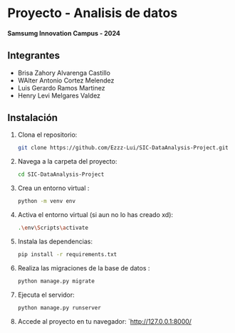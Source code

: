 # Proyecto - Analisis de datos 
#### Samsumg Innovation Campus - 2024

## Integrantes
 - Brisa Zahory Alvarenga Castillo
 - WAlter Antonio Cortez Melendez 
 - Luis Gerardo Ramos Martinez
 - Henry Levi Melgares Valdez


## Instalación

1. Clona el repositorio:
   ```bash
   git clone https://github.com/Ezzz-Lui/SIC-DataAnalysis-Project.git
   ```

2. Navega a la carpeta del proyecto:
   ```bash
   cd SIC-DataAnalysis-Project
   ```

3. Crea un entorno virtual :
   ```bash
   python -m venv env
   ```

4. Activa el entorno virtual (si aun no lo has creado xd):
     ```bash
     .\env\Scripts\activate
     ```


5. Instala las dependencias:
   ```bash
   pip install -r requirements.txt
   ```

6. Realiza las migraciones de la base de datos :
   ```bash
   python manage.py migrate
   ```


7. Ejecuta el servidor:
   ```bash
   python manage.py runserver
   ```

8. Accede al proyecto en tu navegador: `http://127.0.0.1:8000/
